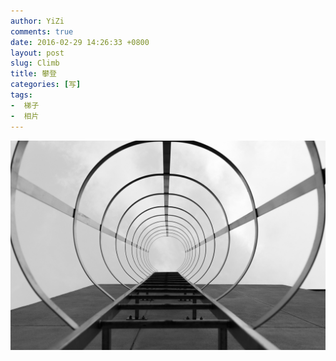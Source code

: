 ```yaml
---
author: YiZi
comments: true
date: 2016-02-29 14:26:33 +0800
layout: post
slug: Climb
title: 攀登
categories: [写]
tags:
-  梯子
-  相片
---
```

![](/public/images/gallery/Climb.jpg)
